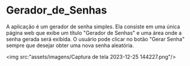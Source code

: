# Gerador_de_Senhas

A aplicação é um gerador de senha simples. Ela consiste em uma única página web que exibe um título "Gerador de Senhas" e uma área onde a senha gerada será exibida.
O usuário pode clicar no botão "Gerar Senha" sempre que desejar obter uma nova senha aleatória.

<img src:"assets/imagens/Captura de tela 2023-12-25 144227.png"/>


